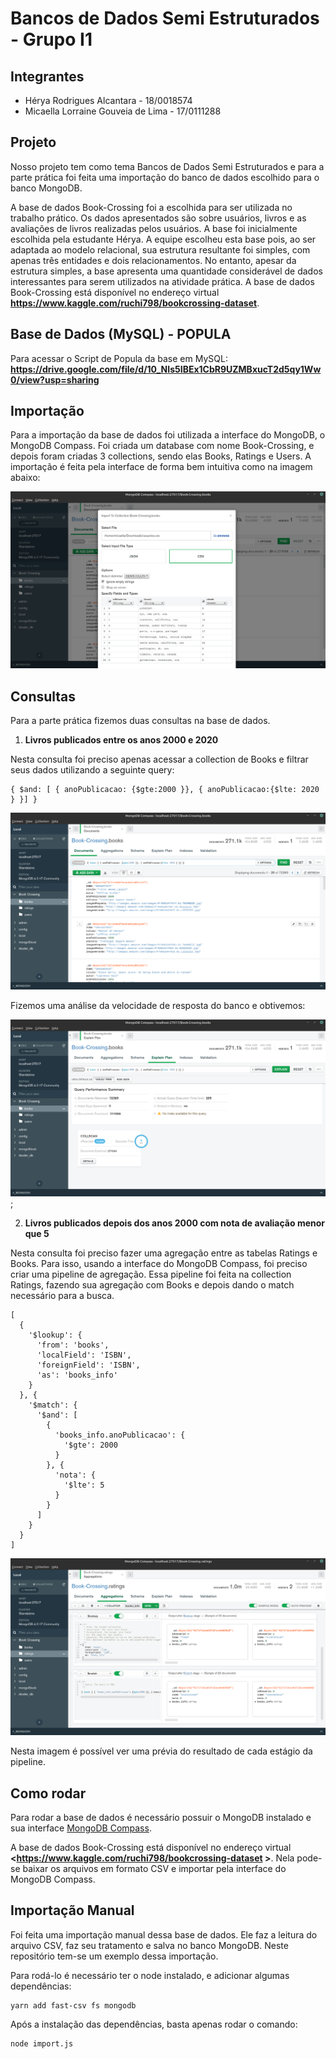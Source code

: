 # Bancos de Dados Semi Estruturados - Grupo I1

## Integrantes
* Hérya Rodrigues Alcantara - 18/0018574
* Micaella Lorraine Gouveia de Lima - 17/0111288

## Projeto
Nosso projeto tem como tema Bancos de Dados Semi Estruturados e para a parte prática foi feita uma importação do banco de dados escolhido para o banco MongoDB.

A base de dados Book-Crossing foi a escolhida para ser utilizada no trabalho prático. Os dados apresentados são sobre usuários, livros e as avaliações de livros realizadas pelos usuários. A base foi inicialmente escolhida pela estudante Hérya. A equipe escolheu esta base pois, ao ser adaptada ao modelo relacional, sua estrutura resultante foi simples, com apenas três entidades e dois relacionamentos. No entanto, apesar da estrutura simples, a base apresenta uma quantidade considerável de dados interessantes para serem utilizados na atividade prática. A base de dados Book-Crossing está disponível no endereço virtual **<https://www.kaggle.com/ruchi798/bookcrossing-dataset>**.

## Base de Dados (MySQL) - POPULA
Para acessar o Script de Popula da base em MySQL: **<https://drive.google.com/file/d/10_NIs5IBEx1CbR9UZMBxucT2d5qy1Ww0/view?usp=sharing>**

## Importação
Para a importação da base de dados foi utilizada a interface do MongoDB, o MongoDB Compass. Foi criada um database com nome Book-Crossing, e depois foram criadas 3 collections, sendo elas Books, Ratings e Users. A importação é feita pela interface de forma bem intuitiva como na imagem abaixo:

![import](img/import.png)

## Consultas
Para a parte prática fizemos duas consultas na base de dados.

1. **Livros publicados entre os anos 2000 e 2020**

Nesta consulta foi preciso apenas acessar a collection de Books e filtrar seus dados utilizando a seguinte query:

```
{ $and: [ { anoPublicacao: {$gte:2000 }}, { anoPublicacao:{$lte: 2020 } }] }
```

![consulta1](img/consulta1.png)

Fizemos uma análise da velocidade de resposta do banco e obtivemos:

![resultado1](img/resultadoC1.png);

2. **Livros publicados depois dos anos 2000 com nota de avaliação menor que 5**

Nesta consulta foi preciso fazer uma agregação entre as tabelas Ratings e Books. Para isso, usando a interface do MongoDB Compass, foi preciso criar uma pipeline de agregação. Essa pipeline foi feita na collection Ratings, fazendo sua agregação com Books e depois dando o match necessário para a busca.

```
[
  {
    '$lookup': {
      'from': 'books', 
      'localField': 'ISBN', 
      'foreignField': 'ISBN', 
      'as': 'books_info'
    }
  }, {
    '$match': {
      '$and': [
        {
          'books_info.anoPublicacao': {
            '$gte': 2000
          }
        }, {
          'nota': {
            '$lte': 5
          }
        }
      ]
    }
  }
]

```

![consulta2](img/consulta2.png)

Nesta imagem é possível ver uma prévia do resultado de cada estágio da pipeline.

## Como rodar

Para rodar a base de dados é necessário possuir o MongoDB instalado e sua interface [MongoDB Compass](https://www.mongodb.com/try/download/compass).

A base de dados Book-Crossing está disponível no endereço virtual **<https://www.kaggle.com/ruchi798/bookcrossing-dataset >**. Nela pode-se baixar os arquivos em formato CSV e importar pela interface do MongoDB Compass.

## Importação Manual
Foi feita uma importação manual dessa base de dados. Ele faz a leitura do arquivo CSV, faz seu tratamento e salva no banco MongoDB. Neste repositório tem-se um exemplo dessa importação.

Para rodá-lo é necessário ter o node instalado, e adicionar algumas dependências:

```
yarn add fast-csv fs mongodb
```

Após a instalação das dependências, basta apenas rodar o comando:
```
node import.js
```

